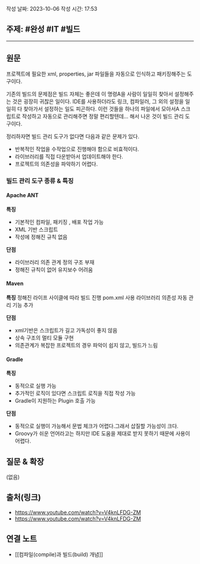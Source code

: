 작성 날짜: 2023-10-06
작성 시간: 17:53

## 주제: #완성  #IT #빌드 

----
## 원문
프로젝트에 필요한 xml, properties, jar 파일들을 자동으로 인식하고 패키징해주는 도구이다. 

기존의 빌드의 문제점은 빌드 자체는 좋은데 이 명령A을 사람이 일일히 찾아서 설정해주는 것은 굉장히 귀찮은 일이다. IDE를 사용하더라도 링크, 컴파일러, 그 외의 설정을 일일히 다 찾아가서 설정하는 일도 피곤하다.
이런 것들을 하나의 파일에서 모아서A 스크립트로 작성하고 자동으로 관리해주면 정말 편리할텐데... 해서 나온 것이 빌드 관리 도구이다.

정리하자면 빌드 관리 도구가 없다면 다음과 같은 문제가 있다.

- 반복적인 작업을 수작업으로 진행해야 함으로 비효적이다.
- 라이브러리를 직접 다운받아서 업데이트해야 한다.
- 프로젝트의 의존성을 파악하기 어렵다.

### 빌드 관리 도구 종류 & 특징

#### Apache ANT
**특징**
- 기본적인 컴파일, 패키징 , 배포 작업 가능
- XML 기반 스크립트
- 작성에 정해진 규칙 없음

**단점**
- 라이브러리 의존 관계 정의 구조 부재
- 정해진 규칙이 없어 유지보수 어려움

#### Maven
**특징**
정해진 라이프 사이클에 따라 빌드 진행
pom.xml 사용
라이브러리 의존성 자동 관리 기능 추가

**단점**
- xml기반은 스크립트가 길고 가독성이 좋지 않음
- 상속 구조의 멀티 모듈 구현
- 의존관계가 복잡한 프로젝트의 경우 파악이 쉽지 않고, 빌드가 느림


#### Gradle
**특징**
- 동적으로 실행 가능
- 추가적인 로직이 있다면 스크립트 로직을 직접 작성 가능
- Gradle이 지원하는 Plugin 호출 가능

**단점**
- 동적으로 실행이 가능해서 문법 체크가 어렵다.그래서 삽질할 가능성이 크다.
- Groovy가 쉬운 언어라고는 하지만 IDE 도움을 제대로 받지 못하기 때문에 사용이 어렵다.
## 질문 & 확장

(없음)

## 출처(링크)
- https://www.youtube.com/watch?v=V4knLFDG-ZM
- https://www.youtube.com/watch?v=V4knLFDG-ZM

## 연결 노트
- [[컴파일(compile)과 빌드(build) 개념]]










